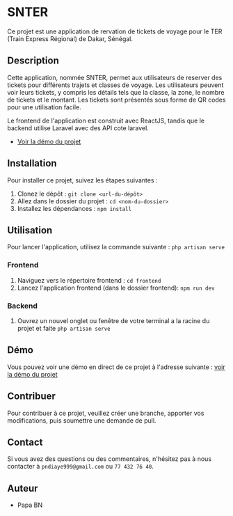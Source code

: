 # SNTER

Ce projet est une application de rervation de tickets de voyage pour le TER (Train Express Régional) de Dakar, Sénégal.

## Description

Cette application, nommée SNTER, permet aux utilisateurs de reserver des tickets pour différents trajets et classes de voyage. Les utilisateurs peuvent voir leurs tickets, y compris les détails tels que la classe, la zone, le nombre de tickets et le montant. Les tickets sont présentés sous forme de QR codes pour une utilisation facile.

Le frontend de l'application est construit avec ReactJS, tandis que le backend utilise Laravel avec des API cote laravel.

  - [Voir la démo du projet]([https://www.linkedin.com/feed/update/urn:li:activity:7159485672251080704/])
    
## Installation

Pour installer ce projet, suivez les étapes suivantes :

1. Clonez le dépôt : `git clone <url-du-dépôt>`
2. Allez dans le dossier du projet : `cd <nom-du-dossier>`
3. Installez les dépendances : `npm install`

## Utilisation

Pour lancer l'application, utilisez la commande suivante : `php artisan serve`


### Frontend

1. Naviguez vers le répertoire frontend : `cd frontend`
2. Lancez l'application frontend (dans le dossier frontend): `npm run dev`

### Backend
1. Ouvrez un nouvel onglet ou fenêtre de votre terminal a la racine du projet et faite  `php artisan serve`

  ## Démo
Vous pouvez voir une démo en direct de ce projet à l'adresse suivante : [voir la démo du projet](https://www.linkedin.com/feed/update/urn:li:activity:7159485672251080704/) 


## Contribuer

Pour contribuer à ce projet, veuillez créer une branche, apporter vos modifications, puis soumettre une demande de pull.

## Contact

Si vous avez des questions ou des commentaires, n'hésitez pas à nous contacter à `pndiaye999@gmail.com` ou  `77 432 76 40`.

## Auteur

- Papa BN
